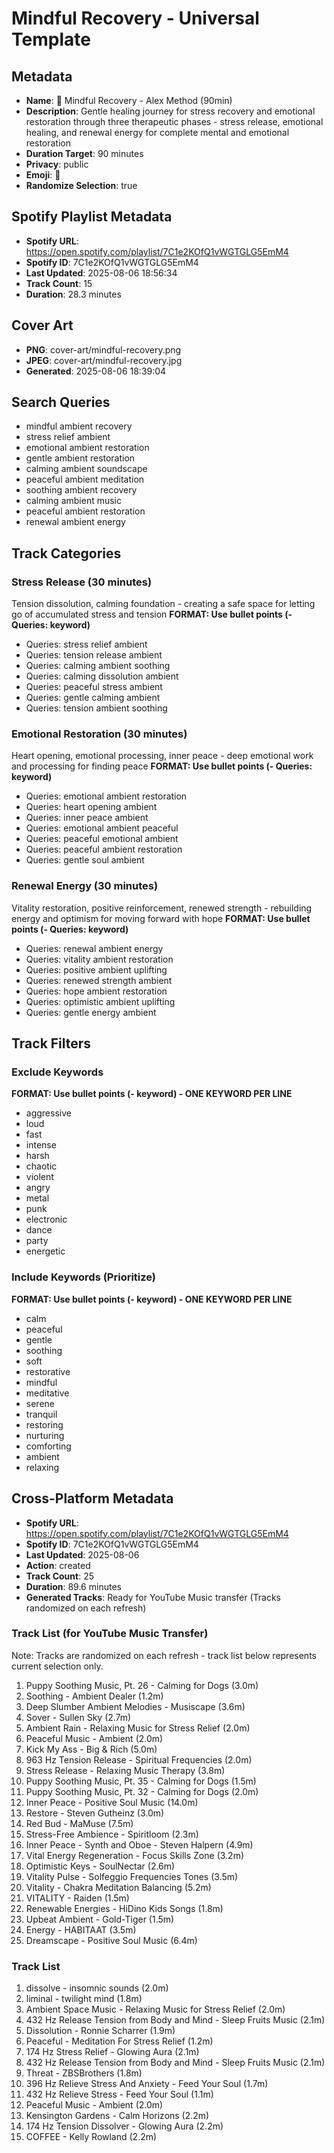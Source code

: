 # Mindful Recovery - Universal Template

## Metadata

- **Name**: 🌸 Mindful Recovery - Alex Method (90min)
- **Description**: Gentle healing journey for stress recovery and emotional restoration through three therapeutic phases - stress release, emotional healing, and renewal energy for complete mental and emotional restoration
- **Duration Target**: 90 minutes
- **Privacy**: public
- **Emoji**: 🌸
- **Randomize Selection**: true



## Spotify Playlist Metadata
- **Spotify URL**: https://open.spotify.com/playlist/7C1e2KOfQ1vWGTGLG5EmM4
- **Spotify ID**: 7C1e2KOfQ1vWGTGLG5EmM4
- **Last Updated**: 2025-08-06 18:56:34
- **Track Count**: 15
- **Duration**: 28.3 minutes
## Cover Art
- **PNG**: cover-art/mindful-recovery.png
- **JPEG**: cover-art/mindful-recovery.jpg
- **Generated**: 2025-08-06 18:39:04

## Search Queries
- mindful ambient recovery
- stress relief ambient
- emotional ambient restoration
- gentle ambient restoration
- calming ambient soundscape
- peaceful ambient meditation
- soothing ambient recovery
- calming ambient music
- peaceful ambient restoration
- renewal ambient energy

## Track Categories
### Stress Release (30 minutes)
Tension dissolution, calming foundation - creating a safe space for letting go of accumulated stress and tension
**FORMAT: Use bullet points (- Queries: keyword)**
- Queries: stress relief ambient
- Queries: tension release ambient
- Queries: calming ambient soothing
- Queries: calming dissolution ambient
- Queries: peaceful stress ambient
- Queries: gentle calming ambient
- Queries: tension ambient soothing

### Emotional Restoration (30 minutes)
Heart opening, emotional processing, inner peace - deep emotional work and processing for finding peace
**FORMAT: Use bullet points (- Queries: keyword)**
- Queries: emotional ambient restoration
- Queries: heart opening ambient
- Queries: inner peace ambient
- Queries: emotional ambient peaceful
- Queries: peaceful emotional ambient
- Queries: peaceful ambient restoration
- Queries: gentle soul ambient

### Renewal Energy (30 minutes)
Vitality restoration, positive reinforcement, renewed strength - rebuilding energy and optimism for moving forward with hope
**FORMAT: Use bullet points (- Queries: keyword)**
- Queries: renewal ambient energy
- Queries: vitality ambient restoration
- Queries: positive ambient uplifting
- Queries: renewed strength ambient
- Queries: hope ambient restoration
- Queries: optimistic ambient uplifting
- Queries: gentle energy ambient

## Track Filters
### Exclude Keywords
**FORMAT: Use bullet points (- keyword) - ONE KEYWORD PER LINE**
- aggressive
- loud
- fast
- intense
- harsh
- chaotic
- violent
- angry
- metal
- punk
- electronic
- dance
- party
- energetic

### Include Keywords (Prioritize)
**FORMAT: Use bullet points (- keyword) - ONE KEYWORD PER LINE**
- calm
- peaceful
- gentle
- soothing
- soft
- restorative
- mindful
- meditative
- serene
- tranquil
- restoring
- nurturing
- comforting
- ambient
- relaxing


## Cross-Platform Metadata
- **Spotify URL**: https://open.spotify.com/playlist/7C1e2KOfQ1vWGTGLG5EmM4
- **Spotify ID**: 7C1e2KOfQ1vWGTGLG5EmM4
- **Last Updated**: 2025-08-06
- **Action**: created
- **Track Count**: 25
- **Duration**: 89.6 minutes
- **Generated Tracks**: Ready for YouTube Music transfer (Tracks randomized on each refresh)

### Track List (for YouTube Music Transfer)
Note: Tracks are randomized on each refresh - track list below represents current selection only.
 1. Puppy Soothing Music, Pt. 26 - Calming for Dogs (3.0m)
 2. Soothing - Ambient Dealer (1.2m)
 3. Deep Slumber Ambient Melodies - Musiscape (3.6m)
 4. Sover - Sullen Sky (2.7m)
 5. Ambient Rain - Relaxing Music for Stress Relief (2.0m)
 6. Peaceful Music - Ambient (2.0m)
 7. Kick My Ass - Big & Rich (5.0m)
 8. 963 Hz Tension Release - Spiritual Frequencies (2.0m)
 9. Stress Release - Relaxing Music Therapy (3.8m)
10. Puppy Soothing Music, Pt. 35 - Calming for Dogs (1.5m)
11. Puppy Soothing Music, Pt. 32 - Calming for Dogs (2.0m)
12. Inner Peace - Positive Soul Music (14.0m)
13. Restore - Steven Gutheinz (3.0m)
14. Red Bud - MaMuse (7.5m)
15. Stress-Free Ambience - Spiritloom (2.3m)
16. Inner Peace - Synth and Oboe - Steven Halpern (4.9m)
17. Vital Energy Regeneration - Focus Skills Zone (3.2m)
18. Optimistic Keys - SoulNectar (2.6m)
19. Vitality Pulse - Solfeggio Frequencies Tones (3.5m)
20. Vitality - Chakra Meditation Balancing (5.2m)
21. VITALITY - Raiden (1.5m)
22. Renewable Energies - HiDino Kids Songs (1.8m)
23. Upbeat Ambient - Gold-Tiger (1.5m)
24. Energy - HABITAAT (3.5m)
25. Dreamscape - Positive Soul Music (6.4m)

### Track List
  1. dissolve - insomnic sounds (2.0m)
  2. liminal - twilight mind (1.8m)
  3. Ambient Space Music - Relaxing Music for Stress Relief (2.0m)
  4. 432 Hz Release Tension from Body and Mind - Sleep Fruits Music (2.1m)
  5. Dissolution - Ronnie Scharrer (1.9m)
  6. Peaceful - Meditation For Stress Relief (1.2m)
  7. 174 Hz Stress Relief - Glowing Aura (2.1m)
  8. 432 Hz Release Tension from Body and Mind - Sleep Fruits Music (2.1m)
  9. Threat - ZBSBrothers (1.8m)
 10. 396 Hz Relieve Stress And Anxiety - Feed Your Soul (1.7m)
 11. 432 Hz Relieve Stress - Feed Your Soul (1.1m)
 12. Peaceful Music - Ambient (2.0m)
 13. Kensington Gardens - Calm Horizons (2.2m)
 14. 174 Hz Tension Dissolver - Glowing Aura (2.2m)
 15. COFFEE - Kelly Rowland (2.2m)
